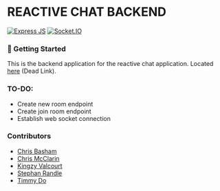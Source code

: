 # REACTIVE CHAT BACKEND

[![Express JS](https://img.shields.io/badge/Express%20JS-4.17.3-white?style=flat-square&logo=express)](http://expressjs.com/en/5x/api.html)
[![Socket.IO](https://img.shields.io/badge/Socket.IO-4.4.1-black?style=flat-square&logo=socketdotio)](https://socket.io/docs/v4/)

### 🚀 Getting Started

This is the backend application for the reactive chat application. Located [here](#) (Dead Link).

### TO-DO:

-   Create new room endpoint
-   Create join room endpoint
-   Establish web socket connection

### Contributors

-   [Chris Basham](https://github.com/berninup)
-   [Chris McClarin](https://github.com/chrismcclarin)
-   [Kingzy Valcourt](https://github.com/youngking509)
-   [Stephan Randle](https://github.com/stephansama)
-   [Timmy Do](https://github.com/Ampharos130)
